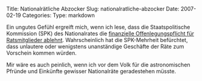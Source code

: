 Title: Nationalrätliche Abzocker
Slug: nationalratliche-abzocker
Date: 2007-02-19
Categories:
Type: markdown

Ein ungutes Gefühl ergreift mich, wenn ich lese, dass die Staatspolitische Kommission (SPK) des Nationalrates die [finanzielle Offenlegungspflicht für Ratsmitglieder ablehnt](http://www.nzz.ch/2007/02/19/il/newzzEYD1BPG9-12.html). Wahrscheinlich hat die SPK-Mehrheit befürchtet, dass unlautere oder wenigstens unanständige Geschäfte der Räte zum Vorschein kommen würden.

Mir wäre es auch peinlich, wenn ich vor dem Volk für die astronomischen Pfründe und Einkünfte gewisser Nationalräte geradestehen müsste.
